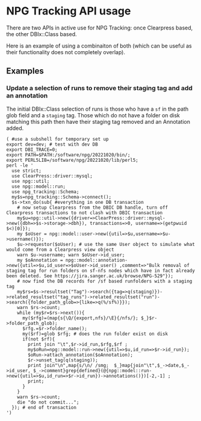 <!-- Space: NPG -->
<!-- Parent: Tracking -->
<!-- Title: API usage -->

<!-- Macro: :box:([^:]+):([^:]*):(.+):
     Template: ac:box
     Icon: true
     Name: ${1}
     Title: ${2}
     Body: ${3} -->

<!--CONFLUENCE_INFO :box:info:Note:This page is automatically generated; any edits will be overwritten: CONFLUENCE_INFO-->

<!--CONFLUENCE_INFO ###### Repository information CONFLUENCE_INFO-->

<!-- Include: includes/repo-metadata.md -->

# NPG Tracking API usage

There are two APIs in active use for NPG Tracking: once Clearpress based, the other DBIx::Class based.

Here is an example of using a combinaiton of both (which can be useful as their functionality does not completely overlap).


## Examples

### Update a selection of runs to remove their staging tag and add an annotation

The initial DBIx::Class selection of runs is those who have a `sf` in the path glob field and a `staging` tag. Those which do not have a folder on disk matching this path then have their staging tag removed and an Annotation added.

```
( #use a subshell for temporary set up
export dev=dev; # test with dev DB 
export DBI_TRACE=0; 
export PATH=$PATH:/software/npg/20221020/bin/; 
export PERL5LIB=/software/npg/20221020/lib/perl5; 
perl -le '
  use strict;
  use ClearPress::driver::mysql;
  use npg::util;
  use npg::model::run;
  use npg_tracking::Schema;
  my$s=npg_tracking::Schema->connect(); 
  $s->txn_do(sub{ #everything in one DB transaction
    # now setup Clearpress from the DBIC DB handle, turn off Clearpress transactions to not clash with DBIC transaction
    my$u=npg::util->new({driver=>ClearPress::driver::mysql->new({dbh=>$s->storage->dbh}), transactions=>0, username=>(getpwuid $<)[0]});
    my $oUser = npg::model::user->new({util=>$u,username=>$u->username()});
    $u->requestor($oUser); # use the same User object to simulate what would come from a Clearpress view object
    warn $u->username; warn $oUser->id_user;
    my $oAnnotation = npg::model::annotation->new({util=>$u,id_user=>$oUser->id_user() ,comment=>"Bulk removal of staging tag for run folders on sf-nfs nodes which have in fact already been deleted. See https://jira.sanger.ac.uk/browse/NPG-529"});
    # now find the DB records for /sf based runfolders with a staging tag
    my$rs=$s->resultset("Tag")->search({tag=>q(staging)})->related_resultset("tag_runs")->related_resultset("run")->search({folder_path_glob=>{like=>q(%/sf%)}});
    warn $rs->count;
    while (my$r=$rs->next()){
      my($rfg)=(map{s{\Q/{export,nfs}/\E}{/nfs/}; $_}$r->folder_path_glob);
      $rfg.=$r->folder_name();
      my($rf)=glob $rfg; # does the run folder exist on disk
      if(not $rf){
        print join "\t",$r->id_run,$rfg,$rf ;
        my$oRun=npg::model::run->new({util=>$u,id_run=>$r->id_run});
        $oRun->attach_annotation($oAnnotation);
        $r->unset_tag(q(staging));
        print join"\n",map{s/\n/ /smg;  $_}map{join"\t",$_->date,$_->id_user, $_->comment}grep{defined}(@{npg::model::run->new({util=>$u,id_run=>$r->id_run})->annotations()})[-2,-1] ;
        print;
      }
    }
    warn $rs->count;
    die "do not commit...";
  }); # end of transaction
')
```
